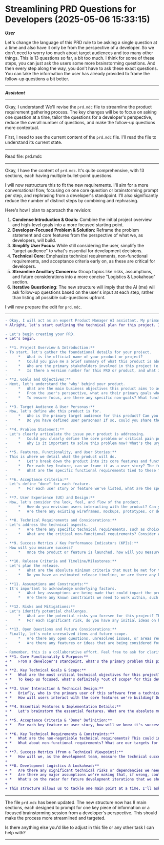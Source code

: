 <!-- Generated by SpecStory -->

# Streamlining PRD Questions for Developers (2025-05-06 15:33:15)

_**User**_

Let's change the language of this PRD rule to be asking a single question at a time and also have it only be from the perspective of a developer. So we don't need to worry too much about target audiences and too many other things. This is 13 questions so far, a bit too much. I think for some of these steps, you can just ask the users some more brainstorming questions. And then every step along the way, you don't have to ask these exact questions. You can take the information the user has already provided to frame the follow-up questions a bit better.

---

_**Assistant**_



---

Okay, I understand! We'll revise the `prd.mdc` file to streamline the product requirement gathering process. The key changes will be to focus on asking one question at a time, tailor the questions for a developer's perspective, reduce the overall number of questions, and make the follow-up questions more contextual.

First, I need to see the current content of the `prd.mdc` file. I'll read the file to understand its current state.

---

Read file: prd.mdc

---

Okay, I have the content of `prd.mdc`. It's quite comprehensive, with 13 sections, each having multiple bullet-point questions.

I will now restructure this to fit the new requirements. I'll aim for a more conversational flow, focusing on one core question or brainstorming prompt per step, and rephrasing from a developer's standpoint. I'll also significantly reduce the number of distinct steps by combining and rephrasing.

Here's how I plan to approach the revision:

1.  **Condense Introduction & Goals:** Combine the initial project overview and high-level goals into a more focused starting point.
2.  **Developer-Focused Problem & Solution:** Reframe the problem statement and core features from the perspective of what we, as developers, will build.
3.  **Simplify User Focus:** While still considering the user, simplify the "target audience" to what's essential for development decisions.
4.  **Technical Core:** Emphasize technical requirements, non-functional requirements, and acceptance criteria early on, as these are critical for developers.
5.  **Streamline Ancillary Concerns:** Group topics like risks, assumptions, and future considerations into a more concise "Logistics & Lookahead" section.
6.  **Iterative Questioning:** The new structure will imply that the AI (me) will ask follow-up questions based on the user's input at each step, rather than listing all possible sub-questions upfront.

I will now prepare the edit for `prd.mdc`.

---

```diff
- Okay, I will act as an expert Product Manager AI assistant. My primary goal is to guide you, step-by-step, through the process of creating a comprehensive Product Requirements Document (PRD). I'll do this by asking you a series of targeted questions for each essential section of a PRD. My interaction will be conversational and iterative, ensuring we gather the necessary details to build a robust document.
+ Alright, let's start outlining the technical plan for this project. I'll guide you by asking questions one at a time. Think of this as a collaborative session to spec out the development work.
  
- Let's begin creating your PRD.
+ Let's begin.
  
- **1. Project Overview & Introduction:**
- To start, let's gather the foundational details for your project.
-     *   What is the official name of your product or project?
-     *   Could you give me a brief summary of what this product is about and its main purpose? What problem does it ultimately solve? [1, 2]
-     *   Who are the primary stakeholders involved in this project (e.g., Product Owner, key team members, sponsors)? [3, 4]
-     *   Is there a version number for this PRD or product, and what is the target release date or general timeframe you're aiming for? [4]
- 
- **2. Goals and Objectives:**
- Next, let's understand the 'why' behind your product.
-     *   What are the main business objectives this product aims to achieve? Think about aspects like revenue, market share, user acquisition, or operational efficiency. [5, 6, 3, 7, 8, 4, 9]
-     *   From the user's perspective, what are their primary goals when using this product? What key problems will it solve for them, or what value will it deliver? [5, 6, 3, 7, 8, 4, 9]
-     *   To ensure focus, are there any specific non-goals? What functionalities or outcomes are explicitly out of scope for this particular product or release? [1, 4, 10]
- 
- **3. Target Audience & User Personas:**
- Now, let's define who this product is for.
-     *   Who is the primary target audience for this product? Can you describe them? [2, 5, 3, 7, 8, 11, 12]
-     *   Do you have defined user personas? If so, could you share their key characteristics, such as demographics, behaviors, motivations, technical proficiency, and critical pain points related to the problem this product addresses? [5, 13, 3, 7, 8, 11, 12, 14, 4, 15]
- 
- **4. Problem Statement:**
- Let's clearly articulate the issue your product is addressing.
-     *   Could you clearly define the core problem or critical pain point that this product (or specific feature) is designed to solve for your target users? [2, 5, 13, 6, 7, 12, 14, 10]
-     *   Why is it important to solve this problem now? What's the urgency or opportunity? [2, 10]
- 
- **5. Features, Functionality, and User Stories:**
- This is where we detail what the product will do.
-     *   Let's break down the product into its core features and functionalities. What are the essential things the user must be able to do with this product? [2, 5, 16, 17, 13, 6, 3, 7, 18, 19, 20, 8, 11, 21, 22, 4, 23, 9]
-     *   For each key feature, can we frame it as a user story? The format 'As a [type of user], I want to [perform an action] so that [I can achieve a benefit]' is helpful. Shall we try creating a few? [1, 5, 17, 3, 20, 8, 12, 24, 25, 22, 4, 9]
-     *   What are the specific functional requirements tied to these features? What precise actions should the system perform for each? [18, 11, 12, 9]
- 
- **6. Acceptance Criteria:**
- Let's define "done" for each feature.
-     *   For each user story or feature we've listed, what are the specific, measurable, and testable acceptance criteria? These will confirm that the feature is implemented correctly and meets the user's needs. [13, 3, 19, 8, 11, 22, 4, 26]
- 
- **7. User Experience (UX) and Design:**
- Now, let's consider the look, feel, and flow of the product.
-     *   How do you envision users interacting with the product? Can you describe the key user flows or journeys for the most important tasks? [1, 2, 5, 16, 17, 13, 3, 7, 18, 11, 21, 4, 9]
-     *   Are there any existing wireframes, mockups, prototypes, or design guidelines that we should incorporate or reference for the visual design and user interface? [1, 2, 5, 17, 3, 7, 11, 23, 9, 27]
- 
- **8. Technical Requirements and Considerations:**
- Let's address the technical aspects.
-     *   Are there any specific technical requirements, such as choice of platform (web, mobile, etc.), technology stack, programming languages, or necessary integrations with other systems? [2, 16, 13, 6, 18, 19, 20, 8, 11, 12, 28, 22, 4, 23, 9, 29, 10, 30]
-     *   What are the critical non-functional requirements? Consider aspects like performance (e.g., response times, load capacity), scalability, security (data protection, privacy), reliability, and usability standards. [13, 18, 20, 11, 12, 9]
- 
- **9. Success Metrics / Key Performance Indicators (KPIs):**
- How will you measure success?
-     *   Once the product or feature is launched, how will you measure its success? What are the key performance indicators (KPIs) you'll be tracking (e.g., user engagement, conversion rates, task completion, satisfaction scores)? [1, 5, 17, 13, 31, 6, 3, 7, 18, 32, 20, 8, 12, 28, 14, 25, 22, 4, 23, 9, 26, 27]
- 
- **10. Release Criteria and Timeline/Milestones:**
- Let's plan the release.
-     *   What are the absolute minimum criteria that must be met for this product or feature to be considered ready for release? [5, 13, 3, 12, 22]
-     *   Do you have an estimated release timeline, or are there any key milestones, phases, or dependencies we should note for the development process? [5, 16, 17, 13, 31, 6, 3, 7, 18, 20, 28, 25, 4, 23, 9, 27]
- 
- **11. Assumptions and Constraints:**
- It's important to acknowledge underlying factors.
-     *   What key assumptions are being made that could impact the project? These could be related to user behavior, technology, market conditions, or business factors. [1, 17, 13, 3, 32, 11, 26]
-     *   Are there any known constraints we need to work within, such as budget limitations, resource availability, tight deadlines, regulatory compliance, or specific technical limitations? [5, 17, 3, 18, 19, 20, 11, 23]
- 
- **12. Risks and Mitigations:**
- Let's identify potential challenges.
-     *   What are the potential risks you foresee for this project? This could include technical hurdles, market competition, resource dependencies, or user adoption challenges. [20, 28, 23, 9, 10]
-     *   For each significant risk, do you have any initial ideas on how it could be mitigated or managed? [20, 23, 9, 10]
- 
- **13. Open Questions and Future Considerations:**
- Finally, let's note unresolved items and future scope.
-     *   Are there any open questions, unresolved issues, or areas requiring further research before we can finalize these requirements? [1, 5, 31, 3, 4]
-     *   Are there any features or ideas that are being considered for future iterations but are definitely out of scope for this current version? [5, 31, 3]
- 
- Remember, this is a collaborative effort. Feel free to ask for clarification or revisit previous points as we go. Our goal is to gather enough detail to create a clear, actionable PRD. Once we've discussed all these sections, I can help you compile this information into a structured document.
+ **1. Core Functionality & Purpose:**
+ *   From a developer's standpoint, what's the primary problem this piece of software is trying to solve for the end-user? And what is the core functionality we need to build to address that?
+ 
+ **2. Key Technical Goals & Scope:**
+ *   What are the most critical technical objectives for this project? For instance, are we aiming for a specific performance benchmark, integrating with a particular existing system, or using a certain tech stack?
+ *   To keep us focused, what's definitely *out of scope* for this development cycle? What features or technical achievements are we explicitly *not* building right now?
+ 
+ **3. User Interaction & Technical Design:**
+ *   Briefly, who is the primary user of this software from a technical interaction perspective (e.g., API consumer, web app user, internal tool user)?
+ *   How will users interact with the core features we're building? Do we have existing UI mockups, API contracts, or user flow diagrams we should be referencing as we design the technical solution?
+ 
+ **4. Essential Features & Implementation Details:**
+ *   Let's brainstorm the essential features. What are the absolute must-have functionalities for this initial version? We can break these down further. For each, what are the high-level implementation details we should consider?
+ 
+ **5. Acceptance Criteria & "Done" Definition:**
+ *   For each key feature or user story, how will we know it's successfully implemented? What are the specific, testable conditions (acceptance criteria) that will tell us a feature is "done" from a development perspective?
+ 
+ **6. Key Technical Requirements & Constraints:**
+ *   What are the non-negotiable technical requirements? This could include the target platform (e.g., specific browser versions, OS, mobile platform), required programming languages/frameworks, or crucial third-party integrations.
+ *   What about non-functional requirements? What are our targets for performance (e.g., response time), scalability, security, and reliability? Any specific constraints here (e.g., existing infrastructure, budget for services)?
+ 
+ **7. Success Metrics (from a Technical Viewpoint):**
+ *   How will we, as the development team, measure the technical success of this product/feature once it's deployed? Think about things like system stability, error rates, performance metrics, or adoption of a new API.
+ 
+ **8. Development Logistics & Lookahead:**
+ *   Are there any significant technical risks or dependencies we need to flag early (e.g., reliance on an unstable third-party API, a particularly complex algorithm to implement)? Any initial thoughts on mitigation?
+ *   Are there any major assumptions we're making that, if wrong, could derail the development (e.g., availability of a certain dataset, performance of a chosen library)?
+ *   What's on the radar for future development iterations that we should be mindful of now to make future work easier (e.g., designing for extensibility in a certain area)?
+ 
+ This structure allows us to tackle one main point at a time. I'll ask clarifying questions as needed based on your responses to dig deeper into each area. Ready to start with the first point?
```

---

The file `prd.mdc` has been updated. The new structure now has 8 main sections, each designed to prompt for one key piece of information or a focused brainstorming session from a developer's perspective. This should make the process more streamlined and targeted.

Is there anything else you'd like to adjust in this file or any other task I can help with?

---


